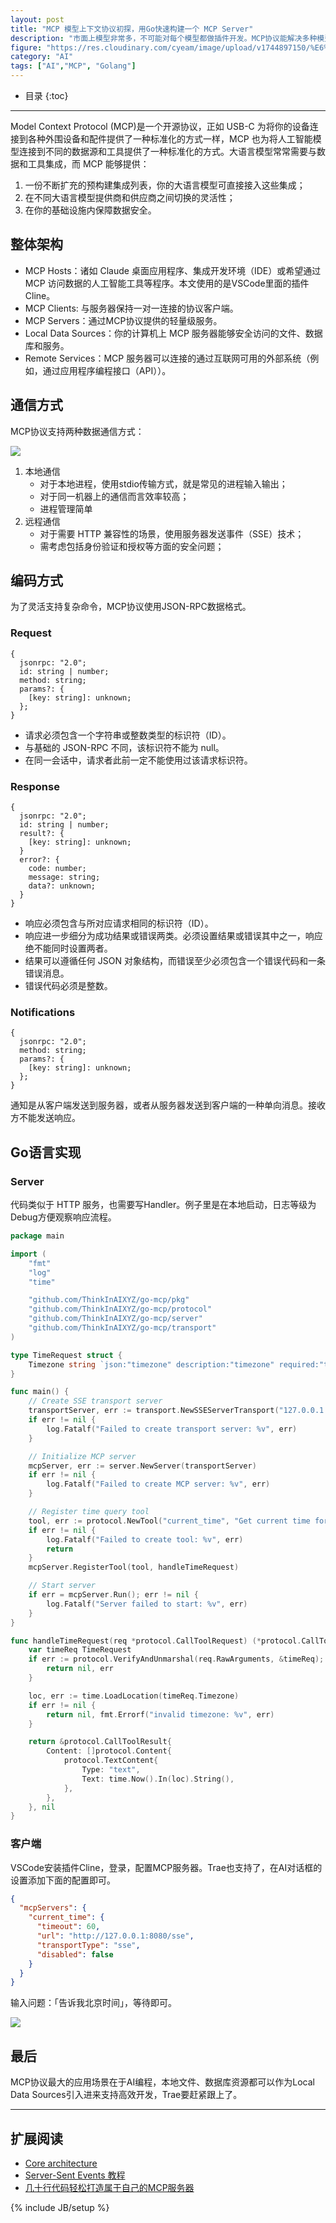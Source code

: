```yaml
---
layout: post
title: "MCP 模型上下文协议初探，用Go快速构建一个 MCP Server"
description: "市面上模型非常多，不可能对每个模型都做插件开发。MCP协议能解决多种模型统一接入模型的问题。本文初步介绍了MCP协议、场景、用CLINE搭一个例子。"
figure: "https://res.cloudinary.com/cyeam/image/upload/v1744897150/%E6%88%AA%E5%B1%8F2025-04-17_21.37.49_zysdtr.png"
category: "AI"
tags: ["AI","MCP", "Golang"]
---
```


* 目录
{:toc}
---

Model Context Protocol (MCP)是一个开源协议，正如 USB-C 为将你的设备连接到各种外围设备和配件提供了一种标准化的方式一样，MCP 也为将人工智能模型连接到不同的数据源和工具提供了一种标准化的方式。大语言模型常常需要与数据和工具集成，而 MCP 能够提供：
1. 一份不断扩充的预构建集成列表，你的大语言模型可直接接入这些集成；
2. 在不同大语言模型提供商和供应商之间切换的灵活性；
3. 在你的基础设施内保障数据安全。

## 整体架构

- MCP Hosts：诸如 Claude 桌面应用程序、集成开发环境（IDE）或希望通过 MCP 访问数据的人工智能工具等程序。本文使用的是VSCode里面的插件Cline。
- MCP Clients: 与服务器保持一对一连接的协议客户端。
- MCP Servers：通过MCP协议提供的轻量级服务。
- Local Data Sources：你的计算机上 MCP 服务器能够安全访问的文件、数据库和服务。
- Remote Services：MCP 服务器可以连接的通过互联网可用的外部系统（例如，通过应用程序编程接口（API））。

## 通信方式

MCP协议支持两种数据通信方式：

![](https://res.cloudinary.com/cyeam/image/upload/v1744897827/640.webp_az9ha1.png)

1. 本地通信
	- 对于本地进程，使用stdio传输方式，就是常见的进程输入输出；
	- 对于同一机器上的通信而言效率较高；
	- 进程管理简单
2. 远程通信
	- 对于需要 HTTP 兼容性的场景，使用服务器发送事件（SSE）技术；
	- 需考虑包括身份验证和授权等方面的安全问题；

## 编码方式

为了灵活支持复杂命令，MCP协议使用JSON-RPC数据格式。

### Request

```
{
  jsonrpc: "2.0";
  id: string | number;
  method: string;
  params?: {
    [key: string]: unknown;
  };
}
```

- 请求必须包含一个字符串或整数类型的标识符（ID）。
- 与基础的 JSON-RPC 不同，该标识符不能为 null。
- 在同一会话中，请求者此前一定不能使用过该请求标识符。

### Response

```
{
  jsonrpc: "2.0";
  id: string | number;
  result?: {
    [key: string]: unknown;
  }
  error?: {
    code: number;
    message: string;
    data?: unknown;
  }
}
```

- 响应必须包含与所对应请求相同的标识符（ID）。
- 响应进一步细分为成功结果或错误两类。必须设置结果或错误其中之一，响应绝不能同时设置两者。
- 结果可以遵循任何 JSON 对象结构，而错误至少必须包含一个错误代码和一条错误消息。
- 错误代码必须是整数。

### Notifications

```
{
  jsonrpc: "2.0";
  method: string;
  params?: {
    [key: string]: unknown;
  };
}
```

通知是从客户端发送到服务器，或者从服务器发送到客户端的一种单向消息。接收方不能发送响应。

## Go语言实现

### Server

代码类似于 HTTP 服务，也需要写Handler。例子里是在本地启动，日志等级为Debug方便观察响应流程。

```go
package main

import (
	"fmt"
	"log"
	"time"

	"github.com/ThinkInAIXYZ/go-mcp/pkg"
	"github.com/ThinkInAIXYZ/go-mcp/protocol"
	"github.com/ThinkInAIXYZ/go-mcp/server"
	"github.com/ThinkInAIXYZ/go-mcp/transport"
)

type TimeRequest struct {
	Timezone string `json:"timezone" description:"timezone" required:"true"` // Use field tag to describe input schema
}

func main() {
	// Create SSE transport server
	transportServer, err := transport.NewSSEServerTransport("127.0.0.1:8080", transport.WithSSEServerTransportOptionLogger(pkg.DebugLogger))
	if err != nil {
		log.Fatalf("Failed to create transport server: %v", err)
	}

	// Initialize MCP server
	mcpServer, err := server.NewServer(transportServer)
	if err != nil {
		log.Fatalf("Failed to create MCP server: %v", err)
	}

	// Register time query tool
	tool, err := protocol.NewTool("current_time", "Get current time for specified timezone", TimeRequest{})
	if err != nil {
		log.Fatalf("Failed to create tool: %v", err)
		return
	}
	mcpServer.RegisterTool(tool, handleTimeRequest)

	// Start server
	if err = mcpServer.Run(); err != nil {
		log.Fatalf("Server failed to start: %v", err)
	}
}

func handleTimeRequest(req *protocol.CallToolRequest) (*protocol.CallToolResult, error) {
	var timeReq TimeRequest
	if err := protocol.VerifyAndUnmarshal(req.RawArguments, &timeReq); err != nil {
		return nil, err
	}

	loc, err := time.LoadLocation(timeReq.Timezone)
	if err != nil {
		return nil, fmt.Errorf("invalid timezone: %v", err)
	}

	return &protocol.CallToolResult{
		Content: []protocol.Content{
			protocol.TextContent{
				Type: "text",
				Text: time.Now().In(loc).String(),
			},
		},
	}, nil
}
```

### 客户端

VSCode安装插件Cline，登录，配置MCP服务器。Trae也支持了，在AI对话框的设置添加下面的配置即可。

```json
{
  "mcpServers": {
    "current_time": {
      "timeout": 60,
      "url": "http://127.0.0.1:8080/sse",
      "transportType": "sse",
      "disabled": false
    }
  }
}
```

输入问题：「告诉我北京时间」，等待即可。

![](https://res.cloudinary.com/cyeam/image/upload/v1744899675/%E6%88%AA%E5%B1%8F2025-04-17_22.20.39_s2frsr.png)

## 最后

MCP协议最大的应用场景在于AI编程，本地文件、数据库资源都可以作为Local Data Sources引入进来支持高效开发，Trae要赶紧跟上了。

---

## 扩展阅读

- [Core architecture](https://modelcontextprotocol.io/docs/concepts/architecture)
- [Server-Sent Events 教程](https://www.ruanyifeng.com/blog/2017/05/server-sent_events.html)
- [几十行代码轻松打造属于自己的MCP服务器](https://mp.weixin.qq.com/s/O2iKdLxaAFlPkUtQZHQfKg)

{% include JB/setup %}
